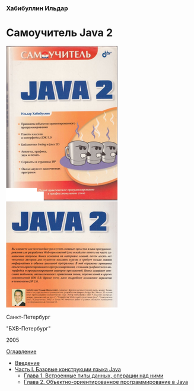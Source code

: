 ### Хабибуллин Ильдар
# Самоучитель Java 2

<img src = "cover.jpg" width = "300"> <img src = "end_cover.jpg" width = "300">

Санкт-Петербург

"БХВ-Петербург" 

2005

[Оглавление](tconts.md)

* [Введение](foreword.md)
* [Часть I. Базовые конструкции языка Java](chapter-1.md)
  * [Глава 1. Встроенные типы данных, операции над ними](chapter-1.md)
  * [Глава 2. Объектно-ориентированное программирование в Java](chapter-2.md)
